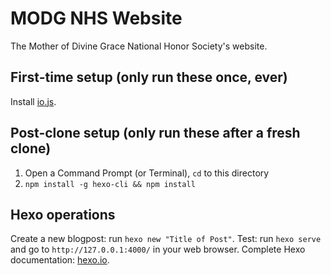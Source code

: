 MODG NHS Website
===================================
The Mother of Divine Grace National Honor Society's website.

## First-time setup (only run these once, ever)
Install [io.js](https://iojs.org/en/index.html).

## Post-clone setup (only run these after a fresh clone)
1. Open a Command Prompt (or Terminal), `cd` to this directory
2. `npm install -g hexo-cli && npm install`

## Hexo operations
Create a new blogpost: run `hexo new "Title of Post"`.
Test: run `hexo serve` and go to `http://127.0.0.1:4000/` in your web browser.
Complete Hexo documentation: [hexo.io](http://hexo.io/).
